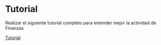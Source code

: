 # Tutorial

Realizar el siguiente tutorial completo para entender mejor la actividad de Finanzas

[Tutorial](https://nbarbettini.gitbooks.io/little-asp-net-core-book/)
